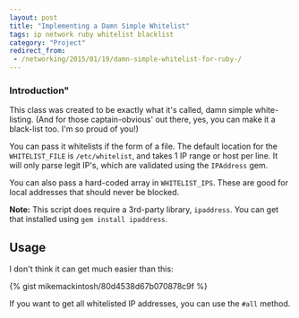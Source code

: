 ```yaml
---
layout: post
title: "Implementing a Damn Simple Whitelist"
tags: ip network ruby whitelist blacklist
category: "Project"
redirect_from:
 - /networking/2015/01/19/damn-simple-whitelist-for-ruby-/
---
```


### Introduction"
This class was created to be exactly what it's called, damn simple white-listing. <span class="mute">(And for those captain-obvious' out there, yes, you can make it a black-list too. I'm so proud of you!)</span>

You can pass it whitelists if the form of a file. The default location for the `WHITELIST_FILE` is `/etc/whitelist`, and takes 1 IP range or host per line. It will only parse legit IP's, which are validated using the `IPAddress` gem. 

You can also pass a hard-coded array in `WHITELIST_IPS`. These are good for local addresses that should never be blocked.

**Note:** This script does require a 3rd-party library, `ipaddress`. You can get that installed using `gem install ipaddress`.


## Usage

I don't think it can get much easier than this:

{% gist mikemackintosh/80d4538d67b070878c9f %}

If you want to get all whitelisted IP addresses, you can use the `#all` method. 
